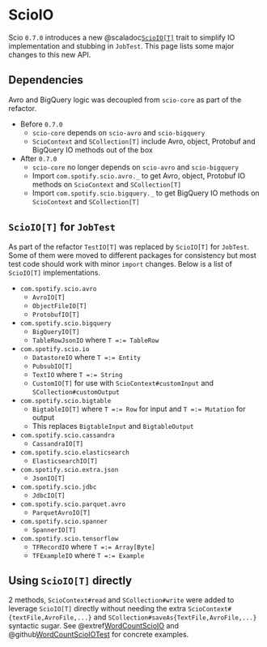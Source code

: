 # ScioIO

Scio `0.7.0` introduces a new @scaladoc[`ScioIO[T]`](com.spotify.scio.io.ScioIO) trait to simplify IO implementation and stubbing in `JobTest`. This page lists some major changes to this new API.

## Dependencies

Avro and BigQuery logic was decoupled from `scio-core` as part of the refactor.

- Before `0.7.0`
  - `scio-core` depends on `scio-avro` and `scio-bigquery`
  - `ScioContext` and `SCollection[T]` include Avro, object, Protobuf and BigQuery IO methods out of the box
- After `0.7.0`
  - `scio-core` no longer depends on `scio-avro` and `scio-bigquery`
  - Import `com.spotify.scio.avro._` to get Avro, object, Protobuf IO methods on `ScioContext` and `SCollection[T]`
  - Import `com.spotify.scio.bigquery._` to get BigQuery IO methods on `ScioContext` and `SCollection[T]`
 
## `ScioIO[T]` for `JobTest`

As part of the refactor `TestIO[T]` was replaced by `ScioIO[T]` for `JobTest`. Some of them were moved to different packages for consistency but most test code should work with minor `import` changes. Below is a list of `ScioIO[T]` implementations.

- `com.spotify.scio.avro`
  - `AvroIO[T]`
  - `ObjectFileIO[T]`
  - `ProtobufIO[T]`
- `com.spotify.scio.bigquery`
  - `BigQueryIO[T]`
  - `TableRowJsonIO` where `T =:= TableRow`
- `com.spotify.scio.io`
  - `DatastoreIO` where `T =:= Entity`
  - `PubsubIO[T]`
  - `TextIO` where `T =:= String`
  - `CustomIO[T]` for use with `ScioContext#customInput` and `SCollection#customOutput`
- `com.spotify.scio.bigtable`
  - `BigtableIO[T]` where `T =:= Row` for input and `T =:= Mutation` for output
  - This replaces `BigtableInput` and `BigtableOutput`
- `com.spotify.scio.cassandra`
  - `CassandraIO[T]`
- `com.spotify.scio.elasticsearch`
  - `ElasticsearchIO[T]`
- `com.spotify.scio.extra.json`
  - `JsonIO[T]`
- `com.spotify.scio.jdbc`
  - `JdbcIO[T]`
- `com.spotify.scio.parquet.avro`
  - `ParquetAvroIO[T]`
- `com.spotify.scio.spanner`
  - `SpannerIO[T]`
- `com.spotify.scio.tensorflow`
  - `TFRecordIO` where `T =:= Array[Byte]`
  - `TFExampleIO` where `T =:= Example`

## Using `ScioIO[T]` directly

2 methods, `ScioContext#read` and `SCollection#write` were added to leverage `ScioIO[T]` directly without needing the extra `ScioContext#{textFile,AvroFile,...}` and `SCollection#saveAs{TextFile,AvroFile,...}` syntactic sugar. See @extref[WordCountScioIO](example:WordCountScioIO) and @github[WordCountScioIOTest](/scio-examples/src/test/scala/com/spotify/scio/examples/extra/WordCountScioIOTest.scala) for concrete examples.